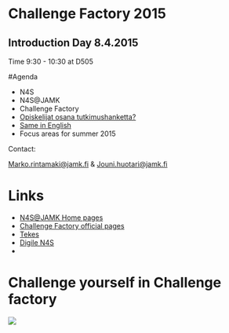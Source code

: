 # Challenge Factory 2015



## Introduction Day 8.4.2015

Time 9:30 - 10:30 at D505 

#Agenda

  * N4S
  * N4S@JAMK
  * Challenge Factory
  * [Opiskelijat osana tutkimushanketta?](https://www.dropbox.com/s/xqiquyf0k7ayn45/N4SJAMK-intro.pdf?dl=0)
  * [Same in English](https://www.dropbox.com/s/44fa27dcia34w7z/N4SJAMK-intro%20-in-english.pdf?dl=0)
  * Focus areas for summer 2015

Contact:

Marko.rintamaki@jamk.fi & Jouni.huotari@jamk.fi

# Links

  * [N4S@JAMK Home pages](http://n4sjamk.github.io)
  * [Challenge Factory official pages](http://n4sjamk.github.io/challenge-factory)
  * [Tekes](http://tekes.fi)
  * [Digile N4S](http://n4s.fi)
  * 
  
# Challenge yourself in Challenge factory

![](https://openclipart.org/image/400px/svg_to_png/182910/Monkey%20Killer.png)

